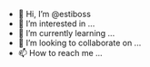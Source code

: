 - 👋 Hi, I’m @estiboss
- 👀 I’m interested in ...
- 🌱 I’m currently learning ...
- 💞️ I’m looking to collaborate on ...
- 📫 How to reach me ...

<!---
estiboss/estiboss is a ✨ special ✨ repository because its `README.md` (this file) appears on your GitHub profile.
You can click the Preview link to take a look at your changes.
--->
